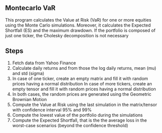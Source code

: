 ## Montecarlo VaR
This program calculates the Value at Risk (VaR) for one or more equities using the Monte Carlo simulations.
Moreover, it calculates the Expected Shortfall (ES) and the maximum drawdown.
If the portfolio is composed of just one ticker, the Cholesky decomposition is not necessary

## Steps
1. Fetch data from Yahoo Finance
2. Calculate daily returns and from those the log daily returns, mean (mu) and std (sigma)
3. In case of one ticker, create an empty matrix and fill it with random prices having a normal distribution
   In case of more tickers, create an empty tensor and fill it with random prices having a normal distribution
4. In both cases, the random prices are generated using the Geometric Brownian Motion
5. Compute the Value at Risk using the last simulation in the matrix/tensor with confidence interval 95% and 99%
6. Compute the lowest value of the portfolio during the simulations
7. Compute the Expected Shortfall, that is the the average loss in the worst-case scenarios (beyond
   the confidence threshold)
